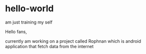 # hello-world
am just training my self


Hello fans,


currently am working on a project called Rophnan which is android application that fetch data from the internet

